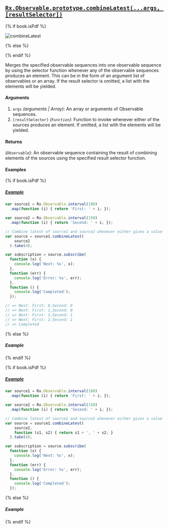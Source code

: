 ## [`Rx.Observable.prototype.combineLatest(...args, [resultSelector])`](https://github.com/Reactive-Extensions/RxJS/blob/master/src/core/linq/observable/combinelatestproto.js)

{% if book.isPdf %}

![combineLatest](http://reactivex.io/documentation/operators/images/combineLatest.png)

{% else %}

<rx-marbles key="combineLatest"></rx-marbles>

{% endif %}

Merges the specified observable sequences into one observable sequence by using the selector function whenever any of the observable sequences produces an element. This can be in the form of an argument list of observables or an array. If the result selector is omitted, a list with the elements will be yielded.

#### Arguments
1. `args` *(arguments | Array)*: An array or arguments of Observable sequences.
1. `[resultSelector]` *(`Function`)*: Function to invoke whenever either of the sources produces an element. If omitted, a list with the elements will be yielded.

#### Returns
*(`Observable`)*: An observable sequence containing the result of combining elements of the sources using the specified result selector function. 

#### Examples

{% if book.isPdf %}

##### [Example](http://jsbin.com/divopa/1/embed?js,console)

```js
var source1 = Rx.Observable.interval(100)
  .map(function (i) { return 'First: ' + i; });

var source2 = Rx.Observable.interval(150)
  .map(function (i) { return 'Second: ' + i; });

// Combine latest of source1 and source2 whenever either gives a value with selector
var source = source1.combineLatest(
    source2
  ).take(4);

var subscription = source.subscribe(
  function (x) {
    console.log('Next: %s', x);
  },
  function (err) {
    console.log('Error: %s', err);
  },
  function () {
    console.log('Completed');
  });

// => Next: First: 0,Second: 0
// => Next: First: 1,Second: 0
// => Next: First: 1,Second: 1
// => Next: First: 2,Second: 1
// => Completed
```

{% else %}

##### Example

[](http://jsbin.com/divopa/1/embed?js,console)

{% endif %}

{% if book.isPdf %}

##### [Example](http://jsbin.com/divopa/1/embed?js,console)

```js
var source1 = Rx.Observable.interval(100)
  .map(function (i) { return 'First: ' + i; });

var source2 = Rx.Observable.interval(150)
  .map(function (i) { return 'Second: ' + i; });

// Combine latest of source1 and source2 whenever either gives a value
var source = source1.combineLatest(
    source2,
    function (s1, s2) { return s1 + ', ' + s2; }
  ).take(4);

var subscription = source.subscribe(
  function (x) {
    console.log('Next: %s', x);
  },
  function (err) {
    console.log('Error: %s', err);
  },
  function () {
    console.log('Completed');
  });
```

{% else %}

##### Example

[](http://jsbin.com/divopa/1/embed?js,console)

{% endif %}
